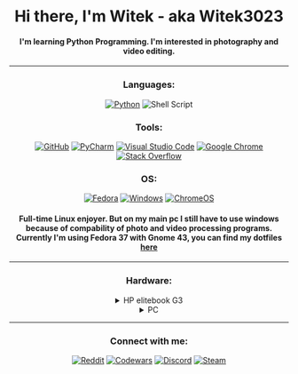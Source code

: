 <div align="center">

# Hi there, I'm Witek - aka Witek3023
#### I'm learning Python Programming. I'm interested in photography and video editing.</br>
---
### Languages:
[![Python](https://img.shields.io/badge/python-3670A0?style=for-the-badge&logo=python&logoColor=ffdd54)](https://www.python.org/)
![Shell Script](https://img.shields.io/badge/shell_script-%23121011.svg?style=for-the-badge&logo=gnu-bash&logoColor=white)</br>

### Tools:
[![GitHub](https://img.shields.io/badge/github-%23121011.svg?style=for-the-badge&logo=github&logoColor=white)](https://github.com/)
[![PyCharm](https://img.shields.io/badge/pycharm-143?style=for-the-badge&logo=pycharm&logoColor=black&color=black&labelColor=green)](https://www.jetbrains.com/pycharm/)
[![Visual Studio Code](https://img.shields.io/badge/Visual%20Studio%20Code-0078d7.svg?style=for-the-badge&logo=visual-studio-code&logoColor=white)](https://code.visualstudio.com/)
[![Google Chrome](https://img.shields.io/badge/Google%20Chrome-4285F4.svg?style=for-the-badge&logo=Google-Chrome&logoColor=white)](https://www.google.com/chrome/)
[![Stack Overflow](https://img.shields.io/badge/-Stackoverflow-FE7A16?style=for-the-badge&logo=stack-overflow&logoColor=white)](https://stackoverflow.com/)</br>

### OS:
[![Fedora](https://img.shields.io/badge/Fedora-294172?style=for-the-badge&logo=fedora&logoColor=white)](https://getfedora.org/)
[![Windows](https://img.shields.io/badge/Windows-0078D6?style=for-the-badge&logo=windows&logoColor=white)](https://www.microsoft.com/en-us/windows/windows-11)
[![ChromeOS](https://img.shields.io/badge/ChromeOS-4285F4.svg?style=for-the-badge&logo=Google-Chrome&logoColor=white)](https://www.google.com/chromebook/chrome-os/)
</br>
#### Full-time Linux enjoyer. But on my main pc I still have to use windows because of compability of photo and video processing programs. Currently I'm using Fedora 37 with Gnome 43, you can find my dotfiles [here](https://github.com/Witek3023/DotFiles)</br>
---
### Hardware:

<details><summary>HP elitebook G3</summary>
<p>
<li>AMD A10
<li>Radeon R6
<li>16GB Ram DDR3
<li>Linux Fedora 37
</p>
</details>

<details><summary>PC</summary>
<p>
<li>Intel Core i7-10700KF
<li>MSI Z490-A PRO
<li>Crucial 16GB (2x8GB) 3200MHz CL16 Ballistix Black
<li>Kingston 1TB M.2 PCIe NVMe A2000
<li>Gigabyte Radeon RX 6600 XT GAMING OC 8GB GDDR6
<li>SilentiumPC Fera 5 Dual Fan 2x120mm
<li>SilentiumPC Regnum RG6V TG Pure Black
<li>TP-Link Archer T6E DualBand
<li>LG 27GL850-B NanoIPS HDR10</br>
</p>
</details>

---

### Connect with me:
[![Reddit](https://img.shields.io/badge/Reddit-%23FF4500.svg?style=for-the-badge&logo=Reddit&logoColor=white)](https://www.reddit.com/user/Witek3023)
[![Codewars](https://img.shields.io/badge/Codewars-B1361E?style=for-the-badge&logo=codewars&logoColor=grey)](https://www.codewars.com/users/Witek3023)
[![Discord](https://img.shields.io/badge/Discord-%235865F2.svg?style=for-the-badge&logo=discord&logoColor=white)](https://discordapp.com/users/923236911584251904)
[![Steam](https://img.shields.io/badge/steam-%23000000.svg?style=for-the-badge&logo=steam&logoColor=white)](https://steamcommunity.com/profiles/76561198894259998/)
